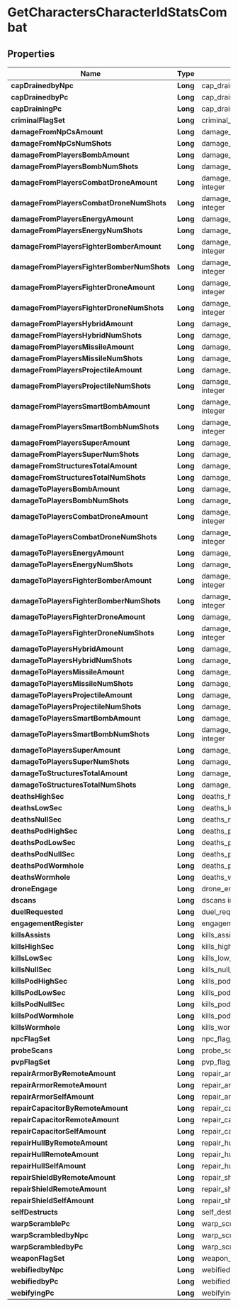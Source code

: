 
# GetCharactersCharacterIdStatsCombat

## Properties
Name | Type | Description | Notes
------------ | ------------- | ------------- | -------------
**capDrainedbyNpc** | **Long** | cap_drainedby_npc integer |  [optional]
**capDrainedbyPc** | **Long** | cap_drainedby_pc integer |  [optional]
**capDrainingPc** | **Long** | cap_draining_pc integer |  [optional]
**criminalFlagSet** | **Long** | criminal_flag_set integer |  [optional]
**damageFromNpCsAmount** | **Long** | damage_from_np_cs_amount integer |  [optional]
**damageFromNpCsNumShots** | **Long** | damage_from_np_cs_num_shots integer |  [optional]
**damageFromPlayersBombAmount** | **Long** | damage_from_players_bomb_amount integer |  [optional]
**damageFromPlayersBombNumShots** | **Long** | damage_from_players_bomb_num_shots integer |  [optional]
**damageFromPlayersCombatDroneAmount** | **Long** | damage_from_players_combat_drone_amount integer |  [optional]
**damageFromPlayersCombatDroneNumShots** | **Long** | damage_from_players_combat_drone_num_shots integer |  [optional]
**damageFromPlayersEnergyAmount** | **Long** | damage_from_players_energy_amount integer |  [optional]
**damageFromPlayersEnergyNumShots** | **Long** | damage_from_players_energy_num_shots integer |  [optional]
**damageFromPlayersFighterBomberAmount** | **Long** | damage_from_players_fighter_bomber_amount integer |  [optional]
**damageFromPlayersFighterBomberNumShots** | **Long** | damage_from_players_fighter_bomber_num_shots integer |  [optional]
**damageFromPlayersFighterDroneAmount** | **Long** | damage_from_players_fighter_drone_amount integer |  [optional]
**damageFromPlayersFighterDroneNumShots** | **Long** | damage_from_players_fighter_drone_num_shots integer |  [optional]
**damageFromPlayersHybridAmount** | **Long** | damage_from_players_hybrid_amount integer |  [optional]
**damageFromPlayersHybridNumShots** | **Long** | damage_from_players_hybrid_num_shots integer |  [optional]
**damageFromPlayersMissileAmount** | **Long** | damage_from_players_missile_amount integer |  [optional]
**damageFromPlayersMissileNumShots** | **Long** | damage_from_players_missile_num_shots integer |  [optional]
**damageFromPlayersProjectileAmount** | **Long** | damage_from_players_projectile_amount integer |  [optional]
**damageFromPlayersProjectileNumShots** | **Long** | damage_from_players_projectile_num_shots integer |  [optional]
**damageFromPlayersSmartBombAmount** | **Long** | damage_from_players_smart_bomb_amount integer |  [optional]
**damageFromPlayersSmartBombNumShots** | **Long** | damage_from_players_smart_bomb_num_shots integer |  [optional]
**damageFromPlayersSuperAmount** | **Long** | damage_from_players_super_amount integer |  [optional]
**damageFromPlayersSuperNumShots** | **Long** | damage_from_players_super_num_shots integer |  [optional]
**damageFromStructuresTotalAmount** | **Long** | damage_from_structures_total_amount integer |  [optional]
**damageFromStructuresTotalNumShots** | **Long** | damage_from_structures_total_num_shots integer |  [optional]
**damageToPlayersBombAmount** | **Long** | damage_to_players_bomb_amount integer |  [optional]
**damageToPlayersBombNumShots** | **Long** | damage_to_players_bomb_num_shots integer |  [optional]
**damageToPlayersCombatDroneAmount** | **Long** | damage_to_players_combat_drone_amount integer |  [optional]
**damageToPlayersCombatDroneNumShots** | **Long** | damage_to_players_combat_drone_num_shots integer |  [optional]
**damageToPlayersEnergyAmount** | **Long** | damage_to_players_energy_amount integer |  [optional]
**damageToPlayersEnergyNumShots** | **Long** | damage_to_players_energy_num_shots integer |  [optional]
**damageToPlayersFighterBomberAmount** | **Long** | damage_to_players_fighter_bomber_amount integer |  [optional]
**damageToPlayersFighterBomberNumShots** | **Long** | damage_to_players_fighter_bomber_num_shots integer |  [optional]
**damageToPlayersFighterDroneAmount** | **Long** | damage_to_players_fighter_drone_amount integer |  [optional]
**damageToPlayersFighterDroneNumShots** | **Long** | damage_to_players_fighter_drone_num_shots integer |  [optional]
**damageToPlayersHybridAmount** | **Long** | damage_to_players_hybrid_amount integer |  [optional]
**damageToPlayersHybridNumShots** | **Long** | damage_to_players_hybrid_num_shots integer |  [optional]
**damageToPlayersMissileAmount** | **Long** | damage_to_players_missile_amount integer |  [optional]
**damageToPlayersMissileNumShots** | **Long** | damage_to_players_missile_num_shots integer |  [optional]
**damageToPlayersProjectileAmount** | **Long** | damage_to_players_projectile_amount integer |  [optional]
**damageToPlayersProjectileNumShots** | **Long** | damage_to_players_projectile_num_shots integer |  [optional]
**damageToPlayersSmartBombAmount** | **Long** | damage_to_players_smart_bomb_amount integer |  [optional]
**damageToPlayersSmartBombNumShots** | **Long** | damage_to_players_smart_bomb_num_shots integer |  [optional]
**damageToPlayersSuperAmount** | **Long** | damage_to_players_super_amount integer |  [optional]
**damageToPlayersSuperNumShots** | **Long** | damage_to_players_super_num_shots integer |  [optional]
**damageToStructuresTotalAmount** | **Long** | damage_to_structures_total_amount integer |  [optional]
**damageToStructuresTotalNumShots** | **Long** | damage_to_structures_total_num_shots integer |  [optional]
**deathsHighSec** | **Long** | deaths_high_sec integer |  [optional]
**deathsLowSec** | **Long** | deaths_low_sec integer |  [optional]
**deathsNullSec** | **Long** | deaths_null_sec integer |  [optional]
**deathsPodHighSec** | **Long** | deaths_pod_high_sec integer |  [optional]
**deathsPodLowSec** | **Long** | deaths_pod_low_sec integer |  [optional]
**deathsPodNullSec** | **Long** | deaths_pod_null_sec integer |  [optional]
**deathsPodWormhole** | **Long** | deaths_pod_wormhole integer |  [optional]
**deathsWormhole** | **Long** | deaths_wormhole integer |  [optional]
**droneEngage** | **Long** | drone_engage integer |  [optional]
**dscans** | **Long** | dscans integer |  [optional]
**duelRequested** | **Long** | duel_requested integer |  [optional]
**engagementRegister** | **Long** | engagement_register integer |  [optional]
**killsAssists** | **Long** | kills_assists integer |  [optional]
**killsHighSec** | **Long** | kills_high_sec integer |  [optional]
**killsLowSec** | **Long** | kills_low_sec integer |  [optional]
**killsNullSec** | **Long** | kills_null_sec integer |  [optional]
**killsPodHighSec** | **Long** | kills_pod_high_sec integer |  [optional]
**killsPodLowSec** | **Long** | kills_pod_low_sec integer |  [optional]
**killsPodNullSec** | **Long** | kills_pod_null_sec integer |  [optional]
**killsPodWormhole** | **Long** | kills_pod_wormhole integer |  [optional]
**killsWormhole** | **Long** | kills_wormhole integer |  [optional]
**npcFlagSet** | **Long** | npc_flag_set integer |  [optional]
**probeScans** | **Long** | probe_scans integer |  [optional]
**pvpFlagSet** | **Long** | pvp_flag_set integer |  [optional]
**repairArmorByRemoteAmount** | **Long** | repair_armor_by_remote_amount integer |  [optional]
**repairArmorRemoteAmount** | **Long** | repair_armor_remote_amount integer |  [optional]
**repairArmorSelfAmount** | **Long** | repair_armor_self_amount integer |  [optional]
**repairCapacitorByRemoteAmount** | **Long** | repair_capacitor_by_remote_amount integer |  [optional]
**repairCapacitorRemoteAmount** | **Long** | repair_capacitor_remote_amount integer |  [optional]
**repairCapacitorSelfAmount** | **Long** | repair_capacitor_self_amount integer |  [optional]
**repairHullByRemoteAmount** | **Long** | repair_hull_by_remote_amount integer |  [optional]
**repairHullRemoteAmount** | **Long** | repair_hull_remote_amount integer |  [optional]
**repairHullSelfAmount** | **Long** | repair_hull_self_amount integer |  [optional]
**repairShieldByRemoteAmount** | **Long** | repair_shield_by_remote_amount integer |  [optional]
**repairShieldRemoteAmount** | **Long** | repair_shield_remote_amount integer |  [optional]
**repairShieldSelfAmount** | **Long** | repair_shield_self_amount integer |  [optional]
**selfDestructs** | **Long** | self_destructs integer |  [optional]
**warpScramblePc** | **Long** | warp_scramble_pc integer |  [optional]
**warpScrambledbyNpc** | **Long** | warp_scrambledby_npc integer |  [optional]
**warpScrambledbyPc** | **Long** | warp_scrambledby_pc integer |  [optional]
**weaponFlagSet** | **Long** | weapon_flag_set integer |  [optional]
**webifiedbyNpc** | **Long** | webifiedby_npc integer |  [optional]
**webifiedbyPc** | **Long** | webifiedby_pc integer |  [optional]
**webifyingPc** | **Long** | webifying_pc integer |  [optional]




